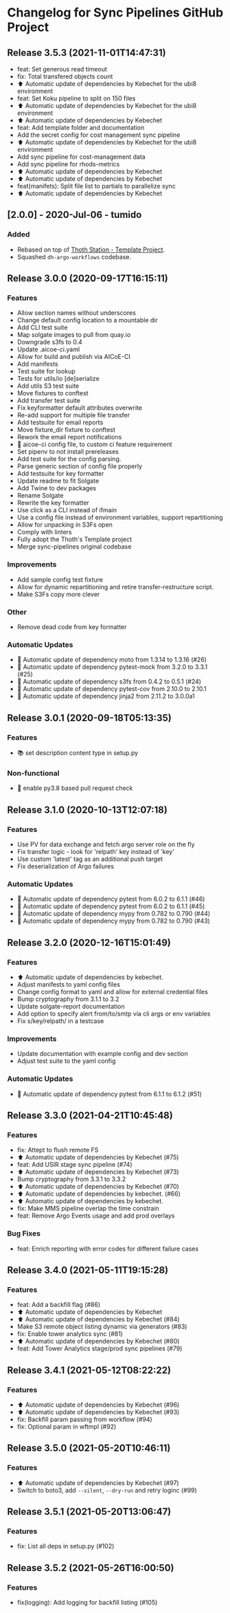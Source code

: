 # Changelog for Sync Pipelines GitHub Project

## Release 3.5.3 (2021-11-01T14:47:31)
* feat: Set generous read timeout
* fix: Total transfered objects count
* :arrow_up: Automatic update of dependencies by Kebechet for the ubi8 environment
* feat: Set Koku pipeline to split on 150 files
* :arrow_up: Automatic update of dependencies by Kebechet for the ubi8 environment
* :arrow_up: Automatic update of dependencies by Kebechet
* feat: Add template folder and documentation
* Add the secret config for cost management sync pipeline
* :arrow_up: Automatic update of dependencies by Kebechet for the ubi8 environment
* Add sync pipeline for cost-management data
* Add sync pipeline for rhods-metrics
* :arrow_up: Automatic update of dependencies by Kebechet
* :arrow_up: Automatic update of dependencies by Kebechet
* feat(manifets): Split file list to partials to parallelize sync
* :arrow_up: Automatic update of dependencies by Kebechet

## [2.0.0] - 2020-Jul-06 - tumido

### Added

- Rebased on top of [Thoth Station - Template Project](https://github.com/thoth-station/template-project).
- Squashed `dh-argo-workflows` codebase.

## Release 3.0.0 (2020-09-17T16:15:11)
### Features
* Allow section names without underscores
* Change default config location to a mountable dir
* Add CLI test suite
* Map solgate images to pull from quay.io
* Downgrade s3fs to 0.4
* Update .aicoe-ci.yaml
* Allow for build and publish via AICoE-CI
* Add manifests
* Test suite for lookup
* Tests for utils/io [de]serialize
* Add utils S3 test suite
* Move fixtures to conftest
* Add transfer test suite
* Fix keyformatter default attributes overwrite
* Re-add support for multiple file transfer
* Add testsuite for email reports
* Move fixture_dir fixture to conftest
* Rework the email report notifications
* :truck: aicoe-ci config file, to custom ci feature requirement
* Set pipenv to not install prereleases
* Add test suite for the config parsing.
* Parse generic section of config file properly
* Add testsuite for key formatter
* Update readme to fit Solgate
* Add Twine to dev packages
* Rename Solgate
* Rewrite the key formatter
* Use click as a CLI instead of ifmain
* Use a config file instead of environment variables, support repartitioning
* Allow for unpacking in S3Fs open
* Comply with linters
* Fully adopt the Thoth's Template project
* Merge sync-pipelines original codebase
### Improvements
* Add sample config test fixture
* Allow for dynamic repartitioning and retire transfer-restructure script.
* Make S3Fs copy more clever
### Other
* Remove dead code from key formatter
### Automatic Updates
* :pushpin: Automatic update of dependency moto from 1.3.14 to 1.3.16 (#26)
* :pushpin: Automatic update of dependency pytest-mock from 3.2.0 to 3.3.1 (#25)
* :pushpin: Automatic update of dependency s3fs from 0.4.2 to 0.5.1 (#24)
* :pushpin: Automatic update of dependency pytest-cov from 2.10.0 to 2.10.1
* :pushpin: Automatic update of dependency jinja2 from 2.11.2 to 3.0.0a1

## Release 3.0.1 (2020-09-18T05:13:35)
### Features
* :books: set description content type in setup.py
### Non-functional
* :ship: enable py3.8 based pull request check

## Release 3.1.0 (2020-10-13T12:07:18)
### Features
* Use PV for data exchange and fetch argo server role on the fly
* Fix transfer logic - look for 'relpath' key instead of 'key'
* Use custom 'latest' tag as an additional push target
* Fix deserialization of Argo failures
### Automatic Updates
* :pushpin: Automatic update of dependency pytest from 6.0.2 to 6.1.1 (#46)
* :pushpin: Automatic update of dependency pytest from 6.0.2 to 6.1.1 (#45)
* :pushpin: Automatic update of dependency mypy from 0.782 to 0.790 (#44)
* :pushpin: Automatic update of dependency mypy from 0.782 to 0.790 (#43)

## Release 3.2.0 (2020-12-16T15:01:49)
### Features
* :arrow_up: Automatic update of dependencies by kebechet.
* Adjust manifests to yaml config files
* Change config format to yaml and allow for external credential files
* Bump cryptography from 3.1.1 to 3.2
* Update solgate-report documentation
* Add option to specify alert from/to/smtp via cli args or env variables
* Fix s/key/relpath/ in a testcase
### Improvements
* Update documentation with example config and dev section
* Adjust test suite to the yaml config
### Automatic Updates
* :pushpin: Automatic update of dependency pytest from 6.1.1 to 6.1.2 (#51)

## Release 3.3.0 (2021-04-21T10:45:48)
### Features
* fix: Attept to flush remote FS
* :arrow_up: Automatic update of dependencies by Kebechet (#75)
* feat: Add USIR stage sync pipeline (#74)
* :arrow_up: Automatic update of dependencies by Kebechet (#73)
* Bump cryptography from 3.3.1 to 3.3.2
* :arrow_up: Automatic update of dependencies by Kebechet (#70)
* :arrow_up: Automatic update of dependencies by kebechet. (#66)
* :arrow_up: Automatic update of dependencies by kebechet.
* fix: Make MMS pipeline overlap the time constrain
* feat: Remove Argo Events usage and add prod overlays
### Bug Fixes
* feat: Enrich reporting with error codes for different failure cases

## Release 3.4.0 (2021-05-11T19:15:28)
### Features
* feat: Add a backfill flag (#86)
* :arrow_up: Automatic update of dependencies by Kebechet
* :arrow_up: Automatic update of dependencies by Kebechet (#84)
* Make S3 remote object listing dynamic via generators (#83)
* fix: Enable tower analytics sync (#81)
* :arrow_up: Automatic update of dependencies by Kebechet (#80)
* feat: Add Tower Analytics stage/prod sync pipelines (#79)

## Release 3.4.1 (2021-05-12T08:22:22)
### Features
* :arrow_up: Automatic update of dependencies by Kebechet (#96)
* :arrow_up: Automatic update of dependencies by Kebechet (#93)
* fix: Backfill param passing from workflow (#94)
* fix: Optional param in wftmpl (#92)

## Release 3.5.0 (2021-05-20T10:46:11)
### Features
* :arrow_up: Automatic update of dependencies by Kebechet (#97)
* Switch to boto3, add `--silent`, `--dry-run` and retry loginc (#99)

## Release 3.5.1 (2021-05-20T13:06:47)
### Features
* fix: List all deps in setup.py (#102)

## Release 3.5.2 (2021-05-26T16:00:50)
### Features
* fix(logging): Add logging for backfill listing (#105)

